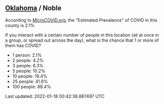 
## [Oklahoma](/united-states/oklahoma) / Noble

According to [MicroCOVID.org](http://microcovid.org),
the "Estimated Prevalence" of COVID in this county is 2.1%

If you interact with a certain number of people in this location
(all at once in a group, or spread out across the day), what is the chance that
1 or more of them has COVID?

- 1 person: 2.1%
- 2 people: 4.2%
- 3 people: 6.3%
- 5 people: 10.2%
- 10 people: 19.4%
- 25 people: 41.6%
- 100 people: 88.4%

Last updated: 2022-01-18 00:42:36.887497 UTC
